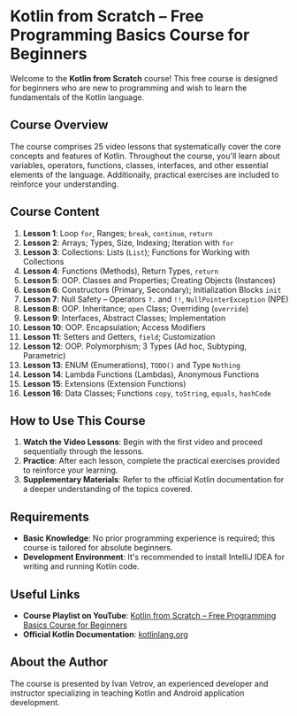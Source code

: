 # Kotlin from Scratch – Free Programming Basics Course for Beginners

Welcome to the **Kotlin from Scratch** course! This free course is designed for beginners who are new to programming and wish to learn the fundamentals of the Kotlin language.

## Course Overview

The course comprises 25 video lessons that systematically cover the core concepts and features of Kotlin. Throughout the course, you'll learn about variables, operators, functions, classes, interfaces, and other essential elements of the language. Additionally, practical exercises are included to reinforce your understanding.

## Course Content

1. **Lesson 1**: Loop `for`, Ranges; `break`, `continue`, `return`
2. **Lesson 2**: Arrays; Types, Size, Indexing; Iteration with `for`
3. **Lesson 3**: Collections: Lists (`List`); Functions for Working with Collections
4. **Lesson 4**: Functions (Methods), Return Types, `return`
5. **Lesson 5**: OOP. Classes and Properties; Creating Objects (Instances)
6. **Lesson 6**: Constructors (Primary, Secondary); Initialization Blocks `init`
7. **Lesson 7**: Null Safety – Operators `?.` and `!!`, `NullPointerException` (NPE)
8. **Lesson 8**: OOP. Inheritance; `open` Class; Overriding (`override`)
9. **Lesson 9**: Interfaces, Abstract Classes; Implementation
10. **Lesson 10**: OOP. Encapsulation; Access Modifiers
11. **Lesson 11**: Setters and Getters, `field`; Customization
12. **Lesson 12**: OOP. Polymorphism; 3 Types (Ad hoc, Subtyping, Parametric)
13. **Lesson 13**: ENUM (Enumerations), `TODO()` and Type `Nothing`
14. **Lesson 14**: Lambda Functions (Lambdas), Anonymous Functions
15. **Lesson 15**: Extensions (Extension Functions)
16. **Lesson 16**: Data Classes; Functions `copy`, `toString`, `equals`, `hashCode`

## How to Use This Course

1. **Watch the Video Lessons**: Begin with the first video and proceed sequentially through the lessons.
2. **Practice**: After each lesson, complete the practical exercises provided to reinforce your learning.
3. **Supplementary Materials**: Refer to the official Kotlin documentation for a deeper understanding of the topics covered.

## Requirements

- **Basic Knowledge**: No prior programming experience is required; this course is tailored for absolute beginners.
- **Development Environment**: It's recommended to install IntelliJ IDEA for writing and running Kotlin code.

## Useful Links

- **Course Playlist on YouTube**: [Kotlin from Scratch – Free Programming Basics Course for Beginners](https://www.youtube.com/playlist?list=PLgPRahgE-Gcu4s-I9mrHUrKUp9dY6QcJC)
- **Official Kotlin Documentation**: [kotlinlang.org](https://kotlinlang.org/)

## About the Author

The course is presented by Ivan Vetrov, an experienced developer and instructor specializing in teaching Kotlin and Android application development.
